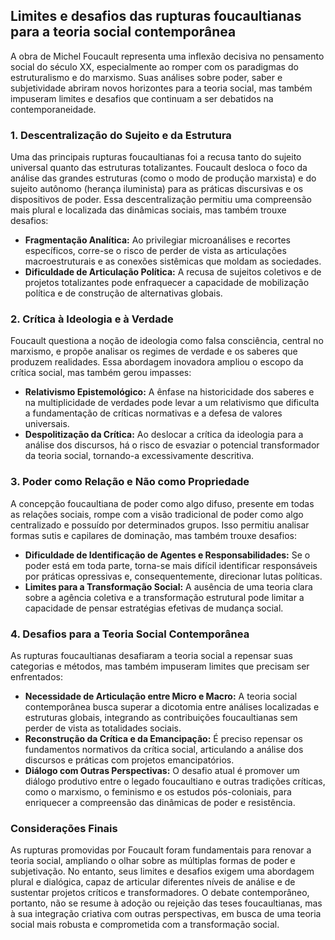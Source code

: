 
## Limites e desafios das rupturas foucaultianas para a teoria social contemporânea

A obra de Michel Foucault representa uma inflexão decisiva no pensamento social do século XX, especialmente ao romper com os paradigmas do estruturalismo e do marxismo. Suas análises sobre poder, saber e subjetividade abriram novos horizontes para a teoria social, mas também impuseram limites e desafios que continuam a ser debatidos na contemporaneidade.

### 1. Descentralização do Sujeito e da Estrutura

Uma das principais rupturas foucaultianas foi a recusa tanto do sujeito universal quanto das estruturas totalizantes. Foucault desloca o foco da análise das grandes estruturas (como o modo de produção marxista) e do sujeito autônomo (herança iluminista) para as práticas discursivas e os dispositivos de poder. Essa descentralização permitiu uma compreensão mais plural e localizada das dinâmicas sociais, mas também trouxe desafios:

- **Fragmentação Analítica:** Ao privilegiar microanálises e recortes específicos, corre-se o risco de perder de vista as articulações macroestruturais e as conexões sistêmicas que moldam as sociedades.
- **Dificuldade de Articulação Política:** A recusa de sujeitos coletivos e de projetos totalizantes pode enfraquecer a capacidade de mobilização política e de construção de alternativas globais.

### 2. Crítica à Ideologia e à Verdade

Foucault questiona a noção de ideologia como falsa consciência, central no marxismo, e propõe analisar os regimes de verdade e os saberes que produzem realidades. Essa abordagem inovadora ampliou o escopo da crítica social, mas também gerou impasses:

- **Relativismo Epistemológico:** A ênfase na historicidade dos saberes e na multiplicidade de verdades pode levar a um relativismo que dificulta a fundamentação de críticas normativas e a defesa de valores universais.
- **Despolitização da Crítica:** Ao deslocar a crítica da ideologia para a análise dos discursos, há o risco de esvaziar o potencial transformador da teoria social, tornando-a excessivamente descritiva.

### 3. Poder como Relação e Não como Propriedade

A concepção foucaultiana de poder como algo difuso, presente em todas as relações sociais, rompe com a visão tradicional de poder como algo centralizado e possuído por determinados grupos. Isso permitiu analisar formas sutis e capilares de dominação, mas também trouxe desafios:

- **Dificuldade de Identificação de Agentes e Responsabilidades:** Se o poder está em toda parte, torna-se mais difícil identificar responsáveis por práticas opressivas e, consequentemente, direcionar lutas políticas.
- **Limites para a Transformação Social:** A ausência de uma teoria clara sobre a agência coletiva e a transformação estrutural pode limitar a capacidade de pensar estratégias efetivas de mudança social.

### 4. Desafios para a Teoria Social Contemporânea

As rupturas foucaultianas desafiaram a teoria social a repensar suas categorias e métodos, mas também impuseram limites que precisam ser enfrentados:

- **Necessidade de Articulação entre Micro e Macro:** A teoria social contemporânea busca superar a dicotomia entre análises localizadas e estruturas globais, integrando as contribuições foucaultianas sem perder de vista as totalidades sociais.
- **Reconstrução da Crítica e da Emancipação:** É preciso repensar os fundamentos normativos da crítica social, articulando a análise dos discursos e práticas com projetos emancipatórios.
- **Diálogo com Outras Perspectivas:** O desafio atual é promover um diálogo produtivo entre o legado foucaultiano e outras tradições críticas, como o marxismo, o feminismo e os estudos pós-coloniais, para enriquecer a compreensão das dinâmicas de poder e resistência.

### Considerações Finais

As rupturas promovidas por Foucault foram fundamentais para renovar a teoria social, ampliando o olhar sobre as múltiplas formas de poder e subjetivação. No entanto, seus limites e desafios exigem uma abordagem plural e dialógica, capaz de articular diferentes níveis de análise e de sustentar projetos críticos e transformadores. O debate contemporâneo, portanto, não se resume à adoção ou rejeição das teses foucaultianas, mas à sua integração criativa com outras perspectivas, em busca de uma teoria social mais robusta e comprometida com a transformação social.
```
